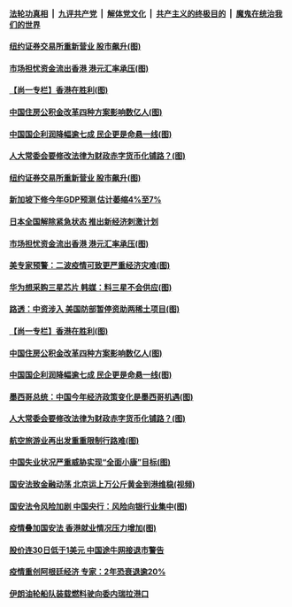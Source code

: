 

####  [法轮功真相](../../../../basic/blob/master/README.md?t=05270501) &nbsp;|&nbsp; [九评共产党](../../../../9ping.md/blob/master/README.md?t=05270501) &nbsp;|&nbsp; [解体党文化](../../../../jtdwh.md/blob/master/README.md?t=05270501)  &nbsp;|&nbsp; [共产主义的终极目的](../../../../gczydzjmd.md/blob/master/README.md?t=05270501) &nbsp;|&nbsp; [魔鬼在统治我们的世界](../../../../mgztzwmdsj.md/blob/master/README.md?t=05270501) 

#### [纽约证券交易所重新营业 股市飙升(图)](../pages/p5/934542.md?t=05270501) 

#### [市场担忧资金流出香港 港元汇率承压(图)](../pages/p5/934520.md?t=05270501) 

#### [【尚一专栏】香港在胜利(图)](../pages/p5/934460.md?t=05270501) 

#### [中国住房公积金改革四种方案影响数亿人(图)](../pages/p5/934432.md?t=05270501) 

#### [中国国企利润降幅逾七成 民企更是命悬一线(图)](../pages/p5/934412.md?t=05270501) 

#### [人大常委会要修改法律为财政赤字货币化铺路？(图)](../pages/p5/934406.md?t=05270501) 

#### [纽约证券交易所重新营业 股市飙升(图)](../pages/p5/934542.md?t=05270501) 

#### [新加坡下修今年GDP预测 估计萎缩4%至7%](../pages/p5/934533.md?t=05270501) 

#### [日本全国解除紧急状态 推出新经济刺激计划](../pages/p5/934532.md?t=05270501) 

#### [市场担忧资金流出香港 港元汇率承压(图)](../pages/p5/934520.md?t=05270501) 

#### [美专家预警：二波疫情可致更严重经济灾难(图)](../pages/p5/934451.md?t=05270501) 

#### [华为想采购三星芯片 韩媒：料三星不会供应(图)](../pages/p5/934487.md?t=05270501) 

#### [路透：中资涉入 美国防部暂停资助两稀土项目(图)](../pages/p5/934486.md?t=05270501) 

#### [【尚一专栏】香港在胜利(图)](../pages/p5/934460.md?t=05270501) 

#### [中国住房公积金改革四种方案影响数亿人(图)](../pages/p5/934432.md?t=05270501) 

#### [中国国企利润降幅逾七成 民企更是命悬一线(图)](../pages/p5/934412.md?t=05270501) 

#### [墨西哥总统：中国今年经济政策变化是墨西哥机遇(图)](../pages/p5/934456.md?t=05270501) 

#### [人大常委会要修改法律为财政赤字货币化铺路？(图)](../pages/p5/934406.md?t=05270501) 

#### [航空旅游业再出发重重限制行路难(图)](../pages/p5/934447.md?t=05270501) 

#### [中国失业状况严重威胁实现“全面小康”目标(图)](../pages/p5/934442.md?t=05270501) 

#### [国安法致金融动荡 北京运上万公斤黄金到港维稳(视频)](../pages/p5/934401.md?t=05270501) 

#### [国安法令风险加剧 中国央行：风险向银行业集中(图)](../pages/p5/934390.md?t=05270501) 

#### [疫情叠加国安法 香港就业情况压力增加(图)](../pages/p5/934363.md?t=05270501) 

#### [股价连30日低于1美元 中国途牛网接退市警告](../pages/p5/934386.md?t=05270501) 

#### [疫情重创阿根廷经济 专家：2年恐衰退逾20%](../pages/p5/934372.md?t=05270501) 

#### [伊朗油轮船队装载燃料驶向委内瑞拉港口](../pages/p5/934371.md?t=05270501) 

